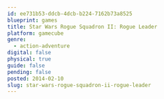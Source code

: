 ```yaml
---
id: ee731b53-ddcb-4dcb-b224-7162b73a8525
blueprint: games
title: Star Wars Rogue Squadron II: Rogue Leader
platform: gamecube
genre:
  - action-adventure
digital: false
physical: true
guide: false
pending: false
posted: 2014-02-10
slug: star-wars-rogue-squadron-ii-rogue-leader
---
```

